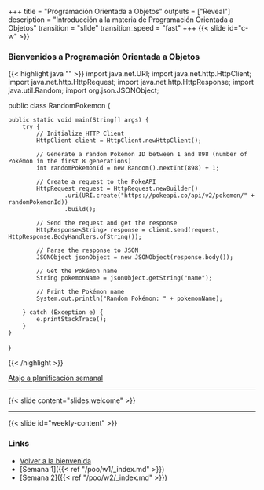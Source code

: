 +++
title = "Programación Orientada a Objetos"
outputs = ["Reveal"]
description = "Introducción a la materia de Programación Orientada a Objetos"
transition = "slide"
transition_speed = "fast"
+++
{{< slide id="c-w" >}}
### Bienvenidos a Programación Orientada a Objetos

{{< highlight java "" >}}
import java.net.URI;
import java.net.http.HttpClient;
import java.net.http.HttpRequest;
import java.net.http.HttpResponse;
import java.util.Random;
import org.json.JSONObject;

public class RandomPokemon {

    public static void main(String[] args) {
        try {
            // Initialize HTTP Client
            HttpClient client = HttpClient.newHttpClient();

            // Generate a random Pokémon ID between 1 and 898 (number of Pokémon in the first 8 generations)
            int randomPokemonId = new Random().nextInt(898) + 1;

            // Create a request to the PokeAPI
            HttpRequest request = HttpRequest.newBuilder()
                    .uri(URI.create("https://pokeapi.co/api/v2/pokemon/" + randomPokemonId))
                    .build();

            // Send the request and get the response
            HttpResponse<String> response = client.send(request, HttpResponse.BodyHandlers.ofString());

            // Parse the response to JSON
            JSONObject jsonObject = new JSONObject(response.body());

            // Get the Pokémon name
            String pokemonName = jsonObject.getString("name");

            // Print the Pokémon name
            System.out.println("Random Pokémon: " + pokemonName);

        } catch (Exception e) {
            e.printStackTrace();
        }
    }
}

{{< /highlight >}}


[Atajo a planificación semanal](#weekly-content)

---

{{< slide content="slides.welcome" >}}

---
{{< slide id="weekly-content" >}}
### Links

- [Volver a la bienvenida](#c-w)
- [Semana 1]({{< ref "/poo/w1/_index.md" >}})
- [Semana 2]({{< ref "/poo/w2/_index.md" >}})

